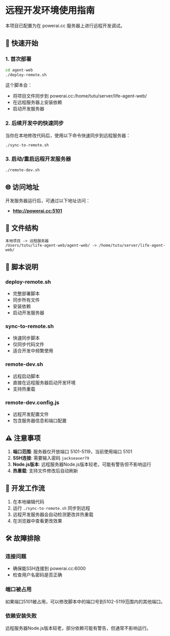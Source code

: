 # 远程开发环境使用指南

本项目已配置为在 powerai.cc 服务器上进行远程开发调试。

## 🚀 快速开始

### 1. 首次部署
```bash
cd agent-web
./deploy-remote.sh
```
这个脚本会：
- 将项目文件同步到 powerai.cc:/home/tutu/server/life-agent-web/
- 在远程服务器上安装依赖
- 启动开发服务器

### 2. 后续开发中的快速同步
当你在本地修改代码后，使用以下命令快速同步到远程服务器：
```bash
./sync-to-remote.sh
```

### 3. 启动/重启远程开发服务器
```bash
./remote-dev.sh
```

## 🌐 访问地址
开发服务器运行后，可通过以下地址访问：
- **http://powerai.cc:5101**

## 📁 文件结构
```
本地项目 -> 远程服务器
/Users/tutu/life-agent-web/agent-web/ -> /home/tutu/server/life-agent-web/
```

## 🔧 脚本说明

### deploy-remote.sh
- 完整部署脚本
- 同步所有文件
- 安装依赖
- 启动开发服务器

### sync-to-remote.sh
- 快速同步脚本
- 仅同步代码文件
- 适合开发中频繁使用

### remote-dev.sh
- 远程启动脚本
- 直接在远程服务器启动开发环境
- 支持热重载

### remote-dev.config.js
- 远程开发配置文件
- 包含服务器信息和端口配置

## ⚠️ 注意事项

1. **端口范围**: 服务器仅开放端口 5101-5119，当前使用端口 5101
2. **SSH连接**: 需要输入密码 `jackseaver79`
3. **Node.js版本**: 远程服务器Node.js版本较老，可能有警告但不影响运行
4. **热重载**: 支持文件修改后自动刷新

## 🔄 开发工作流

1. 在本地编辑代码
2. 运行 `./sync-to-remote.sh` 同步到远程
3. 远程开发服务器会自动检测更改并热重载
4. 在浏览器中查看更改效果

## 🛠️ 故障排除

### 连接问题
- 确保能SSH连接到 powerai.cc:6000
- 检查用户名密码是否正确

### 端口被占用
如果端口5101被占用，可以修改脚本中的端口号到5102-5119范围内的其他端口。

### 依赖安装失败
远程服务器Node.js版本较老，部分依赖可能有警告，但通常不影响运行。 